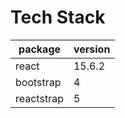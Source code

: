 # Tech Stack

| package    | version |
| ---------- | ------- |
| react      | 15.6.2  |
| bootstrap  | 4       |
| reactstrap | 5       |